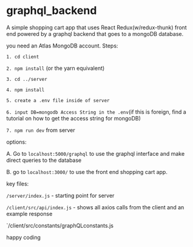 # graphql_backend
A simple shopping cart app that uses React Redux(w/redux-thunk) front end powered by a graphql backend that goes to a mongoDB database.

you need an Atlas MongoDB account.
Steps:

`1. cd client`

`2. npm install` (or the yarn equivalent)

`3. cd ../server`

`4. npm install`

`5. create a .env file inside of server`

`6. input DB=mongodb Access String in the .env`(if this is foreign, find a tutorial on how to get the access string for mongoDB)

`7. npm run dev` from server


options:

A. Go to `localhost:5000/graphql` to use the graphql interface and make direct queries to the database

B. go to `localhost:3000/` to use the front end shopping cart app.


key files:

`/server/index.js` - starting point for server

`/client/src/api/index.js` - shows all axios calls from the client and an example response

`/client/src/constants/graphQLconstants.js

happy coding


